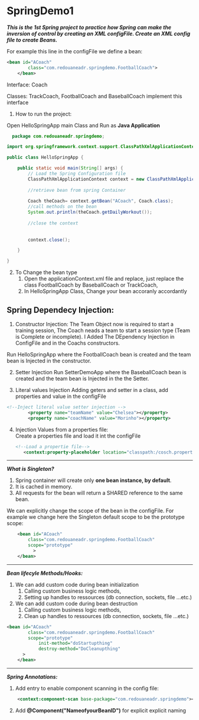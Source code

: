 # SpringDemo1
___This is the 1st Spring project to practice how Spring can make the inversion of control by creating an XML configFile.
Create an XML config file to create Beans.___ 

For example this line in the configFile we define a bean: 
```xml
<bean id="ACoach"
		class="com.redouaneadr.springdemo.FootballCoach">
	</bean>
```
Interface: Coach

Classes: TrackCoach, FootballCoach and BaseballCoach implement this interface

1. How to run the project:

Open HelloSpringApp main Class and Run as **Java Application**


```java
  package com.redouaneadr.springdemo;

import org.springframework.context.support.ClassPathXmlApplicationContext;

public class HelloSpringApp {

	public static void main(String[] args) {
		// Load the Spring Configuration file
		ClassPathXmlApplicationContext context = new ClassPathXmlApplicationContext("applicationContext.xml");
		
		//retrieve bean from spring Container
		
		Coach theCoach= context.getBean("ACoach", Coach.class);
		//call methods on the bean
		System.out.println(theCoach.getDailyWorkout());
		
		//close the context
		
		
		context.close();

	}

}
```



2. To Change the bean type
   1. Open the applicationContext.xml file and replace, just replace the class FootballCoach by BaseballCoach or TrackCoach,
   2. In HelloSpringApp Class, Change your bean accoranly accordantly


## Spring Dependecy Injection:
1. Constructor Injection: 
The Team Object now is required to start a training session, The Coach neads a team to start a session type (Team is Complete or incomplete).
I Added The DEpendency Injection in ConfigFile and in the Coachs constructors.

Run HelloSpringApp where the FootballCoach bean is created and the team bean is Injected in the constructor.


2. Setter Injection
Run SetterDemoApp where the BaseballCoach bean is created and the team bean is Injected in the the Setter.

3. Literal values Injection
Adding geters and setter in a class, add properties and value in the configFile

```xml
<!--Inject literal value setter injection -->
		<property name="teamName" value="Chelsea"></property>
		<property name="coachName" value="Morinho"></property>
```

4. Injection Values from a properties file:		
     Create a properties file and load it int the configFile
     ```xml
	<!--Load a propertie file-->
        <context:property-placeholder location="classpath:/cosch.properties"/>
    ```
***

___What is Singleton?___
1. Spring container will create only **one bean instance, by default**.
2. It is cached in memory.
3. All requests for the bean will return a SHARED reference to the same bean.

We can explicitly change the scope of the bean in the configFile. For example we change here the Singleton default scope to be the prototype scope:

```xml
	<bean id="ACoach"
		class="com.redouaneadr.springdemo.FootballCoach"
		scope="prototype"
	      >
	</bean>
```
		
***

___Bean lifecyle Methods/Hooks:___
1. We can add custom code during bean initialization 
	1. Calling custom business logic methods,
	2. Setting up handles to ressources (db connection, sockets, file ...etc.) 
2. We can add custom code during bean destruction 
	1. Calling custom business logic methods,
	2. Clean up handles to ressources (db connection, sockets, file ...etc.) 
	
```xml
<bean id="ACoach"
		class="com.redouaneadr.springdemo.FootballCoach"
		scope="prototype"
      		init-method="doStartupthing"
      		destroy-method="DoCleanupthing"
      >
	</bean>

```
***

___Spring Annotations:___

1. Add entry to enable component scanning in the config file:
```xml
	<context:component-scan base-package="com.redouaneadr.springdemo"></context:component-scan>
```
2. Add **@Component("NameofyourBeanID")** for explicit explicit naming
